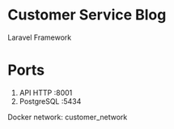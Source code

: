 # Customer Service Blog

Laravel Framework

# Ports
1. API HTTP :8001
2. PostgreSQL :5434

Docker network: customer_network
